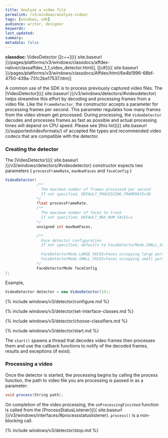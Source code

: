 ```yaml
---
title: Analyze a video file
permalink: /v3/windows/analyze-video/
tags: [windows, sdk]
audience: writer, designer
keywords:
last_updated:
summary:
metadata: false
---
```

**classdoc:** VideoDetector [[c++]({{ site.baseurl }}/pages/platforms/v3/windows/classdocs/affdex-native/classaffdex_1_1_video_detector.html)], [[c#]({{ site.baseurl }}/pages/platforms/v3/windows/classdocs/Affdex/html/6e4b1996-68bf-4750-439a-731c2be17537.htm)]

A common use of the SDK is to process previously captured video files. The [VideoDetector]({{ site.baseurl }}/v3/windows/detectors/#videodetector) helps streamline this effort by decoding and processing frames from a video file. Like the `FrameDetector`, the constructor accepts a parameter for processing frames per second. This parameter regulates how many frames from the video stream get processed. During processing, the <code>VideoDetector</code> decodes and processes frames as fast as possible and actual processing times will depend on CPU speed. Please see [this list]({{ site.baseurl }}/supportedvideoformats/) of accepted file types and recommended video codecs that are compatible with the detector.

### Creating the detector
The [VideoDetector]({{ site.baseurl }}/v3/windows/detectors/#videodetector) constructor expects two parameters { `processFrameRate`, `maxNumFaces` and `faceConfig` }

```csharp
VideoDetector(
              /**
                The maximum number of frames processed per second
                If not specified, DEFAULT_PROCESSING_FRAMERATE=30
              */
              float processFrameRate,
              /**
                The maximum number of faces to track
                If not specified, DEFAULT_MAX_NUM_FACES=1
              */
              unsigned int maxNumFaces,

              /**
                Face detector configuration
                If not specified, defaults to FaceDetectorMode.SMALL_FACES

                FaceDetectorMode.LARGE_FACES=Faces occupying large portions of the photo
                FaceDetectorMode.SMALL_FACES=Faces occupying small portions of the photo
              */
              FaceDetectorMode faceConfig
);
```

Example,

```csharp
VideoDetector detector = new VideoDetector(15);
```
{% include windows/v3/detector/configure.md %}

{% include windows/v3/detector/set-interface-classes.md %}

{% include windows/v3/detector/choose-classifiers.md %}

{% include windows/v3/detector/start.md %}

The `start()` spawns a thread that decodes video frames then processes them and use the callback functions to notify of the decoded frames, results and exceptions (if exist).

### Processing a video
Once the detector is started, the processing begins by calling the process function, the path to video file you are processing is passed in as a parameter:  

```csharp
void process(String path);
```

On completion of the video processing, the `onProcessingFinished` function is called from the [ProcessStatusListener]({{ site.baseurl }}/v3/windows/interfaces/#processstatuslistener). `process()` is a non-blocking call.

{% include windows/v3/detector/stop.md %}
